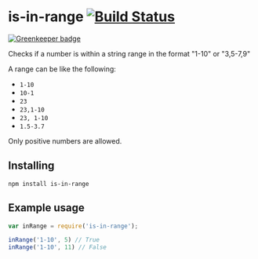 # is-in-range [![Build Status](https://travis-ci.org/rahatarmanahmed/is-in-range.svg?branch=master)](https://travis-ci.org/rahatarmanahmed/is-in-range)

[![Greenkeeper badge](https://badges.greenkeeper.io/rahatarmanahmed/is-in-range.svg)](https://greenkeeper.io/)

Checks if a number is within a string range in the format "1-10" or "3,5-7,9"

A range can be like the following:

 - `1-10`
 - `10-1`
 - `23`
 - `23,1-10`
 - `23, 1-10`
 - `1.5-3.7`

Only positive numbers are allowed.

## Installing

`npm install is-in-range`

## Example usage

```js
var inRange = require('is-in-range');

inRange('1-10', 5) // True
inRange('1-10', 11) // False
```
